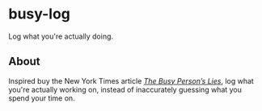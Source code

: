 # busy-log
Log what you're actually doing.

## About
Inspired buy the New York Times article
_[The Busy Person’s Lies](http://www.nytimes.com/2016/05/15/opinion/sunday/the-busy-persons-lies.html?_r=1)_,
log what you're actually working on, instead of inaccurately guessing what you spend your time on.